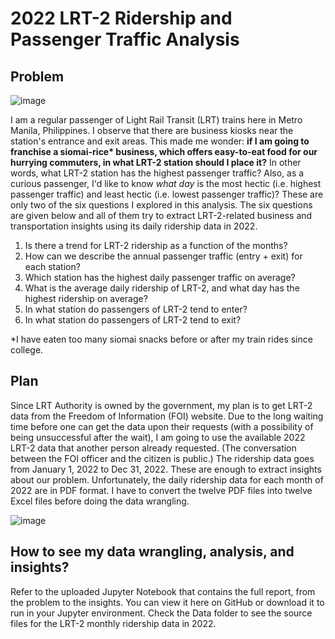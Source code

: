 # 2022 LRT-2 Ridership and Passenger Traffic Analysis
## Problem

![image](https://github.com/marvin-rubia/2022-LRT-2-Ridership-Analysis/assets/140475770/5049542c-3427-4f4d-993f-c7a418214c0c)

I am a regular passenger of Light Rail Transit (LRT) trains here in Metro Manila, Philippines. I observe that there are business kiosks near the station's entrance and exit areas. This made me wonder: __if I am going to franchise a siomai-rice* business, which offers easy-to-eat food for our hurrying commuters, in what LRT-2 station should I place it?__ In other words, what LRT-2 station has the highest passenger traffic? Also, as a curious passenger, I'd like to know _what day_ is the most hectic (i.e. highest passenger traffic) and least hectic (i.e. lowest passenger traffic)? These are only two of the six questions I explored in this analysis. The six questions are given below and all of them try to extract LRT-2-related business and transportation insights using its daily ridership data in 2022. <br>

1. Is there a trend for LRT-2 ridership as a function of the months?
2. How can we describe the annual passenger traffic (entry + exit) for each station? 
3. Which station has the highest daily passenger traffic on average?
4. What is the average daily ridership of LRT-2, and what day has the highest ridership on average?
5. In what station do passengers of LRT-2 tend to enter?
6. In what station do passengers of LRT-2 tend to exit?

*I have eaten too many siomai snacks before or after my train rides since college. 

## Plan 
Since LRT Authority is owned by the government, my plan is to get LRT-2 data from the Freedom of Information (FOI) website. Due to the long waiting time before one can get the data upon their requests (with a possibility of being unsuccessful after the wait), I am going to use the available 2022 LRT-2 data that another person already requested. (The conversation between the FOI officer and the citizen is public.) The ridership data goes from January 1, 2022 to Dec 31, 2022. These are enough to extract insights about our problem. Unfortunately, the daily ridership data for each month of 2022 are in PDF format. I have to convert the twelve PDF files into twelve Excel files before doing the data wrangling.

![image](https://github.com/marvin-rubia/2022-LRT-2-Ridership-Analysis/assets/140475770/6b757d8f-a911-4c4b-b66c-5f0aad01900f)

## How to see my data wrangling, analysis, and insights?
Refer to the uploaded Jupyter Notebook that contains the full report, from the problem to the insights. You can view it here on GitHub or download it to run in your Jupyter environment. Check the Data folder to see the source files for the LRT-2 monthly ridership data in 2022.

